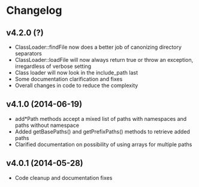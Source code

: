 # Changelog #

## v4.2.0 (?) ##

  * ClassLoader::findFile now does a better job of canonizing directory separators
  * ClassLoader::loadFile will now always return true or throw an exception,
    irregardless of verbose setting
  * Class loader will now look in the include_path last
  * Some documentation clarification and fixes
  * Overall changes in code to reduce the complexity

## v4.1.0 (2014-06-19) ##

  * add*Path methods accept a mixed list of paths with namespaces and paths
    without namespace
  * Added getBasePaths() and getPrefixPaths() methods to retrieve added paths
  * Clarified documentation on possibility of using arrays for multiple paths

## v4.0.1 (2014-05-28) ##

  * Code cleanup and documentation fixes
